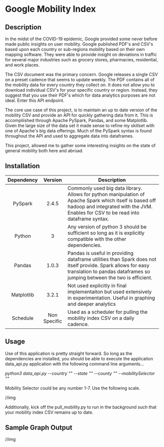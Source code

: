 # Google Mobility Index

## Description

In the midst of the COVID-19 epidemic, Google provided some never before made public insights on user mobility. Google published PDF's
and CSV's based upon each country or sub-regions mobility based on their own mapping software. They were able to provide insight on deviations
in traffic for several major industries such as grocery stores, pharmacies, residential, and work places.

The CSV document was the primary concern. Google releases a single CSV on a preset cadence that seems to update weekly. The PDF contains all
of the mobility data for every country they collect on. It does not allow you to download individual CSV's for your specific country or region.
Instead, they suggest that you use their PDF's which for data analytics purposes are not ideal. Enter this API endpoint.

The core use case of this project, is to maintain an up to date version of the mobility CSV and provide an API for quickly gathering data from it.
This is accompliished through Apache PySpark, Pandas, and some Matplotlib. Given the large size of the data set it made sense to refine my skillset with
one of Apache's big data offerings. Much of the PySpark syntax is found throughout the API and used to aggregate data into dataframes.

This project, allowed me to gather some interesting insights on the state of general mobility both here and abroad.

## Installation

| Dependency | Version | Description |
| :--------: | :-----: | ----------- |
| PySpark | 2.4.5 | Commonly used big data library. Allows for python manipulation of Apache Spark which itself is based off hadoop and integrated with the JVM. Enables for CSV to be read into dataframe syntax. |
| Python | 3 | Any version of python 3 should be sufficient so long as it is explicitly compatible with the other dependencies. |
| Pandas | 1.0.3 | Pandas is useful in providing dataframe utilities than Spark does not itself provide. Spark allows for easy translation to pandas dataframes so jumping between the two is efficient. |
| Matplotlib | 3.2.1 | Not used explicitly in final implementaiton but used extensively in experimentation. Useful in graphing and deeper analytics |
| Schedule | Non Specific | Used as a scheduler for pulling the mobility index CSV on a daily cadence. |

## Usage

Use of this application is pretty straight forward. So long as the dependencies are installed, you should be able to execute the application data_api.py application with the following command line arguments...

<i>python3 data_api.py --country "" --state "" --county "" --mobilitySelector ""</i>

Mobility Selector could be any number 1-7. Use the following scale.

//img

Additionally, kick off the pull_mobility.py to run in the background such that your mobility index CSV remains up to date.

## Sample Graph Output

//img
